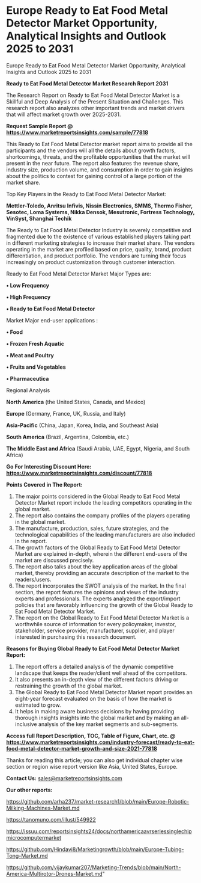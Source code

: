 # Europe Ready to Eat Food Metal Detector Market Opportunity, Analytical Insights and Outlook 2025 to 2031
Europe Ready to Eat Food Metal Detector Market Opportunity, Analytical Insights and Outlook 2025 to 2031

<strong>Ready to Eat Food Metal Detector Market Research Report 2031</strong>

The Research Report on Ready to Eat Food Metal Detector Market is a Skillful and Deep Analysis of the Present Situation and Challenges. This research report also analyzes other important trends and market drivers that will affect market growth over 2025-2031.

<strong>Request Sample Report @ <a href=https://www.marketreportsinsights.com/sample/77818>https://www.marketreportsinsights.com/sample/77818</a></strong>

This Ready to Eat Food Metal Detector market report aims to provide all the participants and the vendors will all the details about growth factors, shortcomings, threats, and the profitable opportunities that the market will present in the near future. The report also features the revenue share, industry size, production volume, and consumption in order to gain insights about the politics to contest for gaining control of a large portion of the market share.

Top Key Players in the Ready to Eat Food Metal Detector Market:

<strong>Mettler-Toledo, Anritsu Infivis, Nissin Electronics, SMMS, Thermo Fisher, Sesotec, Loma Systems, Nikka Densok, Mesutronic, Fortress Technology, VinSyst, Shanghai Techik</strong>

The Ready to Eat Food Metal Detector Industry is severely competitive and fragmented due to the existence of various established players taking part in different marketing strategies to increase their market share. The vendors operating in the market are profiled based on price, quality, brand, product differentiation, and product portfolio. The vendors are turning their focus increasingly on product customization through customer interaction.

Ready to Eat Food Metal Detector Market Major Types are:

<strong>• Low Frequency

• High Frequency

• Ready to Eat Food Metal Detector</strong>

Market Major end-user applications :

<strong>• Food

• Frozen Fresh Aquatic

• Meat and Poultry

• Fruits and Vegetables

• Pharmaceutica</strong>

Regional Analysis

</u><strong><b>North America</b></strong> (the United States, Canada, and Mexico)

<strong><b>Europe </b></strong>(Germany, France, UK, Russia, and Italy)

<strong><b>Asia-Pacific</b></strong> (China, Japan, Korea, India, and Southeast Asia)

<strong><b>South America</b></strong> (Brazil, Argentina, Colombia, etc.)

<strong><b>The Middle East and Africa</b></strong> (Saudi Arabia, UAE, Egypt, Nigeria, and South Africa)

<strong>Go For Interesting Discount Here: <a href=https://www.marketreportsinsights.com/discount/77818>https://www.marketreportsinsights.com/discount/77818</a></strong>

<strong>Points Covered in The Report:</strong>
<ol>
  <li>The major points considered in the Global Ready to Eat Food Metal Detector Market report include the leading competitors operating in the global market.</li>
  <li>The report also contains the company profiles of the players operating in the global market.</li>
  <li>The manufacture, production, sales, future strategies, and the technological capabilities of the leading manufacturers are also included in the report.</li>
  <li>The growth factors of the Global Ready to Eat Food Metal Detector Market are explained in-depth, wherein the different end-users of the market are discussed precisely.</li>
  <li>The report also talks about the key application areas of the global market, thereby providing an accurate description of the market to the readers/users.</li>
  <li>The report incorporates the SWOT analysis of the market. In the final section, the report features the opinions and views of the industry experts and professionals. The experts analyzed the export/import policies that are favorably influencing the growth of the Global Ready to Eat Food Metal Detector Market.</li>
  <li>The report on the Global Ready to Eat Food Metal Detector Market is a worthwhile source of information for every policymaker, investor, stakeholder, service provider, manufacturer, supplier, and player interested in purchasing this research document.</li>
</ol>
<strong>Reasons for Buying Global Ready to Eat Food Metal Detector Market Report:</strong>

<ol>
  <li>The report offers a detailed analysis of the dynamic competitive landscape that keeps the reader/client well ahead of the competitors.</li>
  <li>It also presents an in-depth view of the different factors driving or restraining the growth of the global market.</li>
  <li>The Global Ready to Eat Food Metal Detector Market report provides an eight-year forecast evaluated on the basis of how the market is estimated to grow.</li>
  <li>It helps in making aware business decisions by having providing thorough insights insights into the global market and by making an all-inclusive analysis of the key market segments and sub-segments.</li>
</ol>
<strong>Access full Report Description, TOC, Table of Figure, Chart, etc. @ <a href=https://www.marketreportsinsights.com/industry-forecast/ready-to-eat-food-metal-detector-market-growth-and-size-2021-77818>https://www.marketreportsinsights.com/industry-forecast/ready-to-eat-food-metal-detector-market-growth-and-size-2021-77818</a></strong>


Thanks for reading this article; you can also get individual chapter wise section or region wise report version like Asia, United States, Europe.

<strong>Contact Us:</strong>
sales@marketreportsinsights.com

<strong>Our other reports:</strong>

<a href=https://github.com/arha237/market-research1/blob/main/Europe-Robotic-Milking-Machines-Market.md>https://github.com/arha237/market-research1/blob/main/Europe-Robotic-Milking-Machines-Market.md</a>

<a href=https://tanomuno.com/illust/549922>https://tanomuno.com/illust/549922</a>

<a href=https://issuu.com/reportsinsights24/docs/northamericaavrseriessinglechipmicrocomputermarket>https://issuu.com/reportsinsights24/docs/northamericaavrseriessinglechipmicrocomputermarket</a>

<a href=https://github.com/Hindavi8/Marketingrowth/blob/main/Europe-Tubing-Tong-Market.md>https://github.com/Hindavi8/Marketingrowth/blob/main/Europe-Tubing-Tong-Market.md</a>

<a href=https://github.com/vijaykumar207/Marketing-Trends/blob/main/North-America-Multirotor-Drones-Market.md>https://github.com/vijaykumar207/Marketing-Trends/blob/main/North-America-Multirotor-Drones-Market.md</a>"

